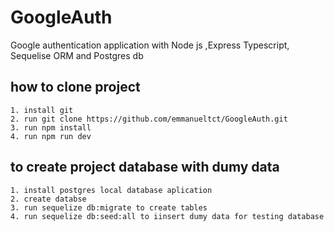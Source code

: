 # GoogleAuth
Google authentication application with Node js ,Express Typescript, Sequelise ORM and Postgres db

## how to clone project 
    1. install git 
    2. run git clone https://github.com/emmanueltct/GoogleAuth.git
    3. run npm install
    4. run npm run dev

## to create project database with dumy data
    1. install postgres local database aplication
    2. create databse
    3. run sequelize db:migrate to create tables
    4. run sequelize db:seed:all to iinsert dumy data for testing database 

